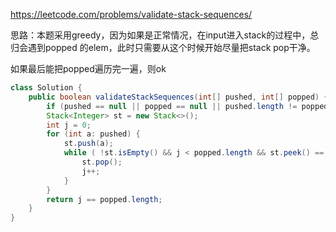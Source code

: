 https://leetcode.com/problems/validate-stack-sequences/

思路：本题采用greedy，因为如果是正常情况，在input进入stack的过程中，总归会遇到popped
的elem，此时只需要从这个时候开始尽量把stack pop干净。

如果最后能把popped遍历完一遍，则ok

```java
class Solution {
    public boolean validateStackSequences(int[] pushed, int[] popped) {
        if (pushed == null || popped == null || pushed.length != popped.length) return false;
        Stack<Integer> st = new Stack<>();
        int j = 0;
        for (int a: pushed) {
            st.push(a);
            while ( !st.isEmpty() && j < popped.length && st.peek() == popped[j] ) {
                st.pop();
                j++;
            }
        }
        return j == popped.length;
    }
}

```